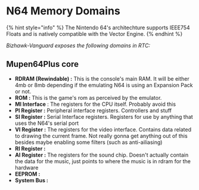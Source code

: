# N64 Memory Domains

{% hint style="info" %}
The Nintendo 64's architechture supports IEEE754 Floats and is natively compatible with the Vector Engine.
{% endhint %}

_Bizhawk-Vanguard exposes the following domains in RTC:_

## Mupen64Plus core

* **RDRAM (Rewindable) :** This is the console's main RAM. It will be either 4mb or 8mb depending if the emulating N64 is using an Expansion Pack or not.
* **ROM :** This is the game's rom as perceived by the emulator.
* **MI Interface** : The registers for the CPU itself. Probably avoid this
* **PI Register :** Peripheral interface registers. Controllers and stuff
* **SI Register :** Serial Interface registers. Registers for use by anything that uses the N64's serial port
* **VI Register :** The registers for the video interface. Contains data related to drawing the current frame. Not really gonna get anything out of this besides maybe enabling some filters (such as anti-ailiasing)
* **RI Register :**
* **AI Register :** The registers for the sound chip. Doesn't actually contain the data for the music, just points to where the music is in rdram for the hardware
* **EEPROM :**
* **System Bus :**
